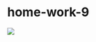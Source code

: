 # home-work-9
![](https://33333.cdn.cke-cs.com/kSW7V9NHUXugvhoQeFaf/images/922f048beb49dd3d474830eb2d6380263e27567f7d6e49ec.png)
